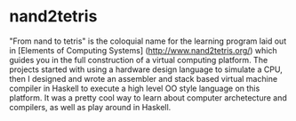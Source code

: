 # nand2tetris
"From nand to tetris" is the coloquial name for the learning program laid out in [Elements of Computing Systems]
(http://www.nand2tetris.org/) which guides you in the full construction of a virtual computing platform. The projects
started with using a hardware design language to simulate a CPU, then I designed and wrote an assembler and stack 
based virtual machine compiler in Haskell to execute a high level OO style language on this platform. It was a 
pretty cool way to learn about computer archetecture and compilers, as well as play around in Haskell.
